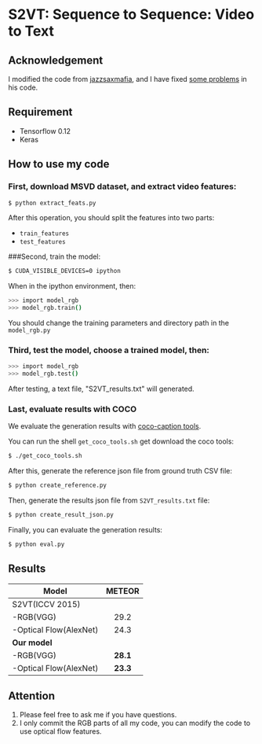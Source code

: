 # S2VT: Sequence to Sequence: Video to Text
## Acknowledgement
I modified the code from [jazzsaxmafia](https://github.com/jazzsaxmafia/video_to_sequence), and I have fixed [some problems](https://github.com/jazzsaxmafia/video_to_sequence/issues/9) in his code.

## Requirement
 - Tensorflow 0.12
 - Keras

## How to use my code

### First, download MSVD dataset, and extract video features:
```bash
$ python extract_feats.py
```
After this operation, you should split the features into two parts:
 - `train_features`
 - `test_features`

###Second, train the model:
```bash
$ CUDA_VISIBLE_DEVICES=0 ipython
```
When in the ipython environment, then:
```bash
>>> import model_rgb
>>> model_rgb.train()
```
You should change the training parameters and directory path in the `model_rgb.py`

### Third, test the model, choose a trained model, then:
```bash
>>> import model_rgb
>>> model_rgb.test()
```
After testing, a text file, "S2VT_results.txt" will generated.

### Last, evaluate results with COCO
We evaluate the generation results with [coco-caption tools](https://github.com/tylin/coco-caption).

You can run the shell `get_coco_tools.sh` get download the coco tools:
```bash
$ ./get_coco_tools.sh
```
After this, generate the reference json file from ground truth CSV file:
```bash
$ python create_reference.py 
```
Then, generate the results json file from `S2VT_results.txt` file:
```bash
$ python create_result_json.py
```
Finally, you can evaluate the generation results:
```bash
$ python eval.py
```

## Results
|Model|METEOR|
|---|:---:|
|S2VT(ICCV 2015)||
|-RGB(VGG)|29.2|
|-Optical Flow(AlexNet)|24.3|
|**Our model**||
|-RGB(VGG)|**28.1**|
|-Optical Flow(AlexNet)|**23.3**|

## Attention
1. Please feel free to ask me if you have questions.
2. I only commit the RGB parts of all my code, you can modify the code to use optical flow features.
